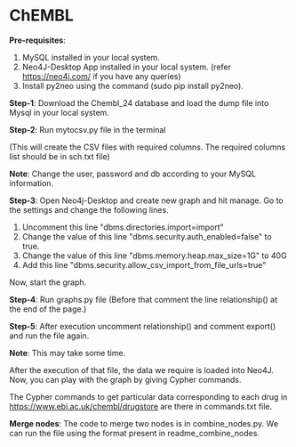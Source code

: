 # ChEMBL
**Pre-requisites**: 

1. MySQL installed in your local system. 
2. Neo4J-Desktop App installed in your local system. (refer https://neo4j.com/ if you have any queries)
3. Install py2neo using the command (sudo pip install py2neo).

**Step-1**: Download the Chembl_24 database and load the dump file into Mysql in your local system.

**Step-2**: Run mytocsv.py file in the terminal 

(This will create the CSV files with required columns. The required columns list should be in sch.txt file)

**Note**: Change the user, password and db according to your MySQL information.

**Step-3**: Open Neo4j-Desktop and create new graph and hit manage. Go to the settings and change the following lines.

1. Uncomment this line "dbms.directories.import=import"
2. Change the value of this line "dbms.security.auth_enabled=false" to true.
3. Change the value of this line "dbms.memory.heap.max_size=1G" to 40G
4. Add this line "dbms.security.allow_csv_import_from_file_urls=true"

Now, start the graph.

**Step-4**: Run graphs.py file (Before that comment the line relationship() at the end of the page.)

**Step-5**: After execution uncomment relationship() and comment export() and run the file again.

**Note**: This may take some time.

After the execution of that file, the data we require is loaded into Neo4J. Now, you can play with the graph by giving Cypher commands.

The Cypher commands to get particular data corresponding to each drug in https://www.ebi.ac.uk/chembl/drugstore are there in commands.txt file.

**Merge nodes**: The code to merge two nodes is in combine_nodes.py. We can run the file using the format present in readme_combine_nodes.
